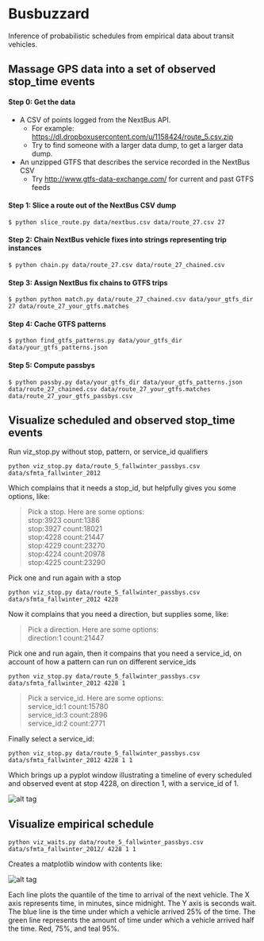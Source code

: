 Busbuzzard
==========

Inference of probabilistic schedules from empirical data about transit vehicles.

## Massage GPS data into a set of observed stop_time events

#### Step 0: Get the data

* A CSV of points logged from the NextBus API.
  * For example: https://dl.dropboxusercontent.com/u/1158424/route_5.csv.zip
  * Try to find someone with a larger data dump, to get a larger data dump.
* An unzipped GTFS that describes the service recorded in the NextBus CSV
  * Try http://www.gtfs-data-exchange.com/ for current and past GTFS feeds

#### Step 1: Slice a route out of the NextBus CSV dump

`$ python slice_route.py data/nextbus.csv data/route_27.csv 27`

#### Step 2: Chain NextBus vehicle fixes into strings representing trip instances

`$ python chain.py data/route_27.csv data/route_27_chained.csv`

#### Step 3: Assign NextBus fix chains to GTFS trips

`$ python python match.py data/route_27_chained.csv data/your_gtfs_dir 27 data/route_27_your_gtfs.matches`

#### Step 4: Cache GTFS patterns

`$ python find_gtfs_patterns.py data/your_gtfs_dir data/your_gtfs_patterns.json`

#### Step 5: Compute passbys

`$ python passby.py data/your_gtfs_dir data/your_gtfs_patterns.json data/route_27_chained.csv data/route_27_your_gtfs.matches data/route_27_your_gtfs_passbys.csv`

## Visualize scheduled and observed stop_time events

Run viz_stop.py without stop, pattern, or service_id qualifiers

`python viz_stop.py data/route_5_fallwinter_passbys.csv data/sfmta_fallwinter_2012`

Which complains that it needs a stop_id, but helpfully gives you some options, like:

>Pick a stop. Here are some options:<br>
>stop:3923	 count:1386<br>
>stop:3927	 count:18021<br>
>stop:4228	 count:21447<br>
>stop:4229	 count:23270<br>
>stop:4224	 count:20978<br>
>stop:4225	 count:23290<br>

Pick one and run again with a stop

`python viz_stop.py data/route_5_fallwinter_passbys.csv data/sfmta_fallwinter_2012 4228`

Now it complains that you need a direction, but supplies some, like:

>Pick a direction. Here are some options:<br>
>direction:1	 count:21447<br>

Pick one and run again, then it compains that you need a service_id, on account of how a pattern can run on different service_ids

`python viz_stop.py data/route_5_fallwinter_passbys.csv data/sfmta_fallwinter_2012 4228 1`

>Pick a service_id. Here are some options:<br>
>service_id:1	 count:15780<br>
>service_id:3	 count:2896<br>
>service_id:2	 count:2771<br>

Finally select a service_id:

`python viz_stop.py data/route_5_fallwinter_passbys.csv data/sfmta_fallwinter_2012 4228 1 1`

Which brings up a pyplot window illustrating a timeline of every scheduled and observed event at stop 4228, on direction 1, with a service_id of 1.

![alt tag](https://raw.github.com/bmander/busbuzzard/master/static/observed_schedule.png)

## Visualize empirical schedule

`python viz_waits.py data/route_5_fallwinter_passbys.csv data/sfmta_fallwinter_2012/ 4228 1 1`

Creates a matplotlib window with contents like:

![alt tag](https://raw.github.com/bmander/busbuzzard/master/static/empiricalsched.png)

Each line plots the quantile of the time to arrival of the next vehicle. The X axis represents time, in minutes, since midnight. The Y axis is seconds wait. The blue line is the time under which a vehicle arrived 25% of the time. The green line represents the amount of time under which a vehicle arrived half the time. Red, 75%, and teal 95%.
